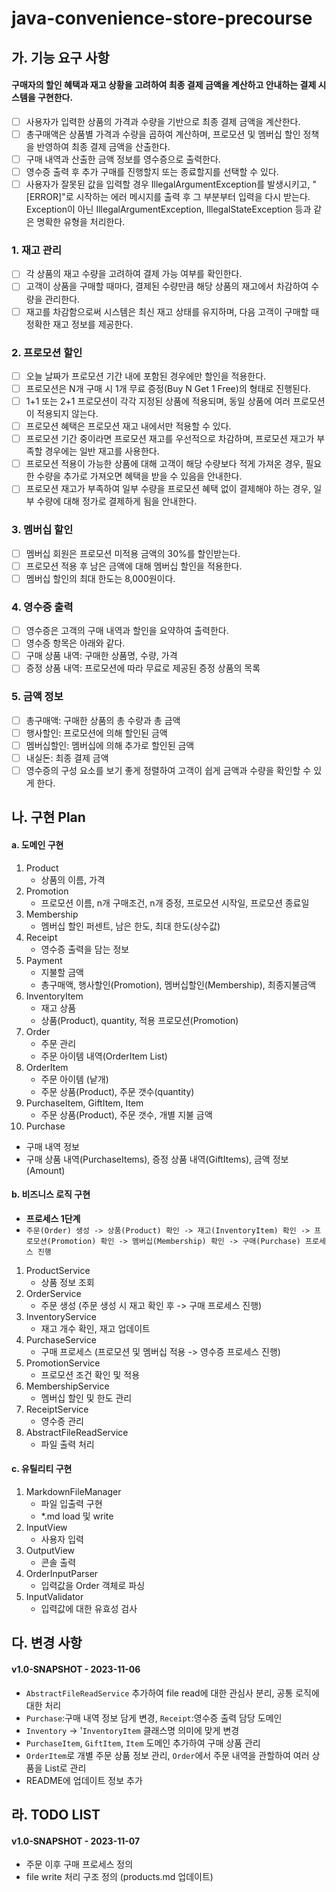 # java-convenience-store-precourse

## 가. 기능 요구 사항

#### 구매자의 할인 혜택과 재고 상황을 고려하여 최종 결제 금액을 계산하고 안내하는 결제 시스템을 구현한다.

- [ ] 사용자가 입력한 상품의 가격과 수량을 기반으로 최종 결제 금액을 계산한다.
- [ ] 총구매액은 상품별 가격과 수량을 곱하여 계산하며, 프로모션 및 멤버십 할인 정책을 반영하여 최종 결제 금액을 산출한다.
- [ ] 구매 내역과 산출한 금액 정보를 영수증으로 출력한다.
- [ ] 영수증 출력 후 추가 구매를 진행할지 또는 종료할지를 선택할 수 있다.
- [ ] 사용자가 잘못된 값을 입력할 경우 IllegalArgumentException를 발생시키고, "[ERROR]"로 시작하는 에러 메시지를 출력 후 그 부분부터 입력을 다시 받는다.
  Exception이 아닌 IllegalArgumentException, IllegalStateException 등과 같은 명확한 유형을 처리한다.

### 1. 재고 관리

- [ ] 각 상품의 재고 수량을 고려하여 결제 가능 여부를 확인한다.
- [ ] 고객이 상품을 구매할 때마다, 결제된 수량만큼 해당 상품의 재고에서 차감하여 수량을 관리한다.
- [ ] 재고를 차감함으로써 시스템은 최신 재고 상태를 유지하며, 다음 고객이 구매할 때 정확한 재고 정보를 제공한다.

### 2. 프로모션 할인

- [ ] 오늘 날짜가 프로모션 기간 내에 포함된 경우에만 할인을 적용한다.
- [ ] 프로모션은 N개 구매 시 1개 무료 증정(Buy N Get 1 Free)의 형태로 진행된다.
- [ ] 1+1 또는 2+1 프로모션이 각각 지정된 상품에 적용되며, 동일 상품에 여러 프로모션이 적용되지 않는다.
- [ ] 프로모션 혜택은 프로모션 재고 내에서만 적용할 수 있다.
- [ ] 프로모션 기간 중이라면 프로모션 재고를 우선적으로 차감하며, 프로모션 재고가 부족할 경우에는 일반 재고를 사용한다.
- [ ] 프로모션 적용이 가능한 상품에 대해 고객이 해당 수량보다 적게 가져온 경우, 필요한 수량을 추가로 가져오면 혜택을 받을 수 있음을 안내한다.
- [ ] 프로모션 재고가 부족하여 일부 수량을 프로모션 혜택 없이 결제해야 하는 경우, 일부 수량에 대해 정가로 결제하게 됨을 안내한다.

### 3. 멤버십 할인

- [ ] 멤버십 회원은 프로모션 미적용 금액의 30%를 할인받는다.
- [ ] 프로모션 적용 후 남은 금액에 대해 멤버십 할인을 적용한다.
- [ ] 멤버십 할인의 최대 한도는 8,000원이다.

### 4. 영수증 출력

- [ ] 영수증은 고객의 구매 내역과 할인을 요약하여 출력한다.
- [ ] 영수증 항목은 아래와 같다.
- [ ] 구매 상품 내역: 구매한 상품명, 수량, 가격
- [ ] 증정 상품 내역: 프로모션에 따라 무료로 제공된 증정 상품의 목록

### 5. 금액 정보

- [ ] 총구매액: 구매한 상품의 총 수량과 총 금액
- [ ] 행사할인: 프로모션에 의해 할인된 금액
- [ ] 멤버십할인: 멤버십에 의해 추가로 할인된 금액
- [ ] 내실돈: 최종 결제 금액
- [ ] 영수증의 구성 요소를 보기 좋게 정렬하여 고객이 쉽게 금액과 수량을 확인할 수 있게 한다.

## 나. 구현 Plan

#### a. 도메인 구현

1. Product
    - 상품의 이름, 가격
2. Promotion
    - 프로모션 이름, n개 구매조건, n개 증정, 프로모션 시작일, 프로모션 종료일
3. Membership
    - 멤버십 할인 퍼센트, 남은 한도, 최대 한도(상수값)
4. Receipt
    - 영수증 출력을 담는 정보
5. Payment
    - 지불할 금액
    - 총구매액, 행사할인(Promotion), 멤버십할인(Membership), 최종지불금액
6. InventoryItem
    - 재고 상품
    - 상품(Product), quantity, 적용 프로모션(Promotion)
7. Order
    - 주문 관리
    - 주문 아이템 내역(OrderItem List)
8. OrderItem
    - 주문 아이템 (낱개)
    - 주문 상품(Product), 주문 갯수(quantity)
9. PurchaseItem, GiftItem, Item
    - 주문 상품(Product), 주문 갯수, 개별 지불 금액
10. Purchase
   - 구매 내역 정보
   - 구매 상품 내역(PurchaseItems), 증정 상품 내역(GiftItems), 금액 정보(Amount)

#### b. 비즈니스 로직 구현

- **프로세스 1단계**
- `주문(Order) 생성 -> 상품(Product) 확인 -> 재고(InventoryItem) 확인 -> 프로모션(Promotion) 확인 -> 멤버십(Membership) 확인 -> 구매(Purchase) 프로세스 진행`

1. ProductService
    - 상품 정보 조회
2. OrderService
    - 주문 생성 (주문 생성 시 재고 확인 후 -> 구매 프로세스 진행)
3. InventoryService
    - 재고 개수 확인, 재고 업데이트
4. PurchaseService
    - 구매 프로세스 (프로모션 및 멤버십 적용 -> 영수증 프로세스 진행)
5. PromotionService
    - 프로모션 조건 확인 및 적용
6. MembershipService
    - 멤버십 할인 및 한도 관리
7. ReceiptService
    - 영수증 관리
8. AbstractFileReadService
    - 파일 출력 처리

#### c. 유틸리티 구현

1. MarkdownFileManager
    - 파일 입출력 구현
    - *.md load 및 write
2. InputView
    - 사용자 입력
3. OutputView
    - 콘솔 출력
4. OrderInputParser
    - 입력값을 Order 객체로 파싱
5. InputValidator
    - 입력값에 대한 유효성 검사

## 다. 변경 사항

#### v1.0-SNAPSHOT - 2023-11-06
- `AbstractFileReadService` 추가하여 file read에 대한 관심사 분리, 공통 로직에 대한 처리
- `Purchase`:구매 내역 정보 담게 변경, `Receipt`:영수증 출력 담당 도메인
- `Inventory` -> '`InventoryItem` 클래스명 의미에 맞게 변경
- `PurchaseItem`, `GiftItem`, `Item` 도메인 추가하여 구매 상품 관리
- `OrderItem`로 개별 주문 상품 정보 관리, `Order`에서 주문 내역을 관할하여 여러 상품을 List로 관리
- README에 업데이트 정보 추가


## 라. TODO LIST

#### v1.0-SNAPSHOT - 2023-11-07
- 주문 이후 구매 프로세스 정의
- file write 처리 구조 정의 (products.md 업데이트)